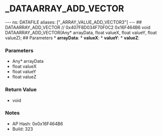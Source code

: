 # _DATAARRAY_ADD_VECTOR

--- ns: DATAFILE aliases: ["_ARRAY_VALUE_ADD_VECTOR3"] --- ## DATAARRAY_ADD_VECTOR  // 0x407F8D034F70F0C2 0x16F464B6 void DATAARRAY_ADD_VECTOR(Any* arrayData, float valueX, float valueY, float valueZ);   ## Parameters * **arrayData**: * **valueX**: * **valueY**: * **valueZ**:

### Parameters
* Any* arrayData
* float valueX
* float valueY
* float valueZ

### Return Value
* void

### Notes
* AP Hash: 0x0x16F464B6
* Build: 323

